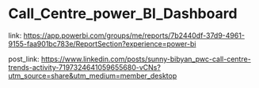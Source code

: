 # Call_Centre_power_BI_Dashboard
link: https://app.powerbi.com/groups/me/reports/7b2440df-37d9-4961-9155-faa901bc783e/ReportSection?experience=power-bi

post_link: https://www.linkedin.com/posts/sunny-bibyan_pwc-call-centre-trends-activity-7197324641059655680-vCNs?utm_source=share&utm_medium=member_desktop


